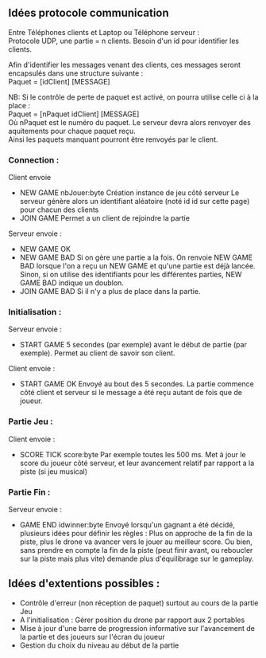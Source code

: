 ## Idées protocole communication  
Entre Téléphones clients et Laptop ou Téléphone serveur :  
Protocole UDP, une partie = n clients. Besoin d'un id pour identifier les clients.

Afin d'identifier les messages venant des clients, ces messages seront encapsulés dans une structure suivante :  
Paquet = [idClient] [MESSAGE]  

NB: Si le contrôle de perte de paquet est activé, on pourra utilise celle ci à la place :  
Paquet = [nPaquet idClient] [MESSAGE]  
Où nPaquet est le numéro du paquet. Le serveur devra alors renvoyer des aquitements pour chaque paquet reçu.  
Ainsi les paquets manquant pourront être renvoyés par le client.

### Connection :
Client envoie
- NEW GAME nbJouer:byte
Création instance de jeu côté serveur
Le serveur génère alors un identifiant aléatoire (noté id id sur cette page) pour chacun des clients
- JOIN GAME
Permet a un client de rejoindre la partie

Serveur envoie :
- NEW GAME OK
- NEW GAME BAD
Si on gère une partie a la fois. On renvoie NEW GAME BAD lorsque l'on a reçu un NEW GAME et qu'une partie est déjà lancée.
Sinon, si on utilise des identifiants pour les différentes parties, NEW GAME BAD indique un doublon.
- JOIN GAME BAD
Si il n'y a plus de place dans la partie.

### Initialisation :
Serveur envoie :
- START GAME
5 secondes (par exemple) avant le début de partie (par exemple). Permet au client de savoir son client.

Client envoie :
- START GAME OK
Envoyé au bout des 5 secondes. La partie commence côté client et serveur si le message a été reçu autant de fois que de joueur.

### Partie Jeu :
Client envoie :
- SCORE TICK score:byte
Par exemple toutes les 500 ms.
Met à jour le score du joueur côté serveur, et leur avancement relatif par rapport a la piste (si jeu musical)

### Partie Fin :
Serveur envoie :
- GAME END idwinner:byte
Envoyé lorsqu'un gagnant a été décidé, plusieurs idées pour définir les règles : Plus on approche de la fin de la piste, plus le drone va avancer vers le jouer au meilleur score. Ou bien, sans prendre en compte la fin de la piste (peut finir avant, ou reboucler sur la piste mais plus vite) demande plus d'équilibrage sur le gameplay.

## Idées d'extentions possibles :
- Contrôle d'erreur (non réception de paquet) surtout au cours de la partie Jeu
- A l'initialisation : Gérer position du drone par rapport aux 2 portables
- Mise à jour d'une barre de progression informative sur l'avancement de la partie et des joueurs sur l'écran du joueur
- Gestion du choix du niveau au début de la partie

